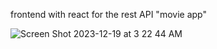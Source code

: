 frontend with react for the rest API "movie app"

![Screen Shot 2023-12-19 at 3 22 44 AM](https://github.com/JonathanRaposo/movies-app-backend/assets/67019470/3fe17406-70d7-4fbc-bfc1-b9284cd824ce)
